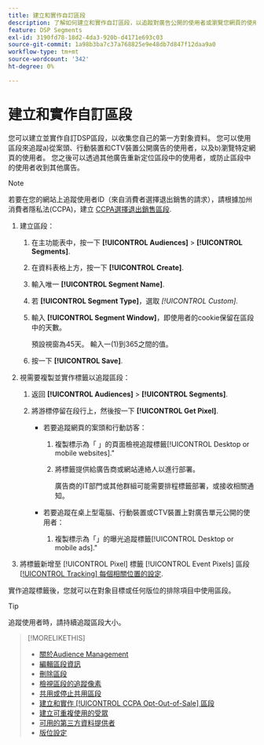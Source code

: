 ```yaml
---
title: 建立和實作自訂區段
description: 了解如何建立和實作自訂區段，以追蹤對廣告公開的使用者或瀏覽您網頁的使用者。
feature: DSP Segments
exl-id: 3190fd78-18d2-4da3-920b-d4171e693c03
source-git-commit: 1a98b3ba7c37a768825e9e48db7d847f12daa9a0
workflow-type: tm+mt
source-wordcount: '342'
ht-degree: 0%

---
```


# 建立和實作自訂區段

您可以建立並實作自訂DSP區段，以收集您自己的第一方對象資料。 您可以使用區段來追蹤a)從案頭、行動裝置和CTV裝置公開廣告的使用者，以及b)瀏覽特定網頁的使用者。 您之後可以透過其他廣告重新定位區段中的使用者，或防止區段中的使用者收到其他廣告。

>[!NOTE]
>
>若要在您的網站上追蹤使用者ID（來自消費者選擇退出銷售的請求），請根據加州消費者隱私法(CCPA)，建立 [CCPA選擇退出銷售區段](ccpa-opt-out-segment-create.md).

1. 建立區段：

   1. 在主功能表中，按一下 **[!UICONTROL Audiences]** > **[!UICONTROL Segments]**.

   1. 在資料表格上方，按一下 **[!UICONTROL Create]**.

   1. 輸入唯一 **[!UICONTROL Segment Name]**.

   1. 若 **[!UICONTROL Segment Type]**，選取 *[!UICONTROL Custom]*.

   1. 輸入 **[!UICONTROL Segment Window]**，即使用者的cookie保留在區段中的天數。

      預設視窗為45天。 輸入一(1)到365之間的值。

   1. 按一下 **[!UICONTROL Save]**.

1. 視需要複製並實作標籤以追蹤區段：

   1. 返回 **[!UICONTROL Audiences]** > **[!UICONTROL Segments]**.

   2. 將游標停留在段行上，然後按一下 **[!UICONTROL Get Pixel]**.

      * 若要追蹤網頁的案頭和行動訪客：

         1. 複製標示為「 」的頁面檢視追蹤標籤[!UICONTROL Desktop or mobile websites].&quot;

         1. 將標籤提供給廣告商或網站連絡人以進行部署。

            廣告商的IT部門或其他群組可能需要排程標籤部署，或接收相關通知。
      * 若要追蹤在桌上型電腦、行動裝置或CTV裝置上對廣告單元公開的使用者：

         1. 複製標示為「」的曝光追蹤標籤[!UICONTROL Desktop or mobile ads].&quot;


1. 將標籤新增至 [!UICONTROL Pixel] 標籤 [!UICONTROL Event Pixels] 區段 [[!UICONTROL Tracking] 每個相關位置的設定](/help/dsp/campaign-management/placements/placement-settings.md#placement-tracking).

實作追蹤標籤後，您就可以在對象目標或任何版位的排除項目中使用區段。

>[!TIP]
>
>追蹤使用者時，請持續追蹤區段大小。

>[!MORELIKETHIS]
>
>* [關於Audience Management](audience-about.md)
>* [編輯區段資訊](segment-edit.md)
>* [刪除區段](segment-delete.md)
>* [檢視區段的追蹤像素](segment-view-pixels.md)
>* [共用或停止共用區段](segment-share.md)
>* [建立和實作 [!UICONTROL CCPA Opt-Out-of-Sale] 區段](ccpa-opt-out-segment-create.md)
>* [建立可重複使用的受眾](reusable-audience-create.md)
>* [可用的第三方資料提供者](third-party-data-providers.md)
>* [版位設定](/help/dsp/campaign-management/placements/placement-settings.md)

